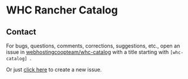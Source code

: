 # WHC Rancher Catalog

## Contact
For bugs, questions, comments, corrections, suggestions, etc., open an issue in
 [webhostingcoopteam/whc-catalog](//github.com/webhostingcoopteam/whc-catalog/issues) with a title starting with `[whc-catalog] `.

Or just [click here](//github.com/webhostingcoopteam/whc-catalog/issues/new?title=%5Bwhc-catalog%5D%20) to create a new issue.
